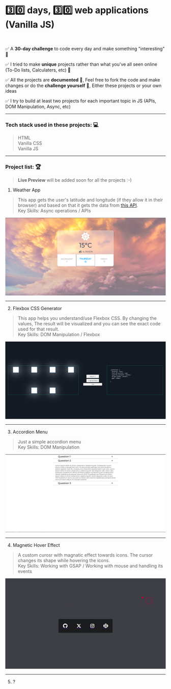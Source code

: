 # 3️⃣0️⃣ days, 3️⃣0️⃣ web applications (Vanilla JS)

<br>

✅ A **30-day challenge** to code every day and make something "interesting" 🌟

✅ I tried to make **unique** projects rather than what you've all seen online (To-Do lists, Calculaters, etc) 💠

✅ All the projects are **documented** 📃, Feel free to fork the code and make changes or do the **challenge yourself** 💪, Either these projects or your own ideas 

✅ I try to build at least two projects for each important topic in JS (APIs, DOM Manipulation, Async, etc)

---

### Tech stack used in these projects: 💻
> HTML <br>
> Vanilla CSS <br>
> Vanilla JS <br>

---

### Project list: 🏆 
>**Live Preview** will be added soon for all the projects :-)


1. Weather App
> This app gets the user's latitude and longitude (if they allow it in their browser) and based on that it gets the data from [this API](https://open-meteo.com/). <br>
> Key Skills: Async operations / APIs

![weather-app-pic](./media/weather-app-pic.png)

---

2. Flexbox CSS Generator
> This app helps you understand/use Flexbox CSS. By changing the values, The result will be visualized and you can see the exact code used for that result. <br>
> Key Skills: DOM Manipulation / Flexbox

![flexbox-generator](./media/flexbox-generator.png)

---

3. Accordion Menu
> Just a simple accordion menu <br> 
> Key Skills: DOM Manipulation

![accordion-menu](./media/accordion-menu.png)

---

4. Magnetic Hover Effect
> A custom curosr with magnatic effect towards icons. The cursor changes its shape while hovering the icons. <br>
> Key Skills: Working with GSAP / Working with mouse and handling its events

![magnetic-hover-effect](./media/magnetic-hover-effect.gif)

---

5. ?
